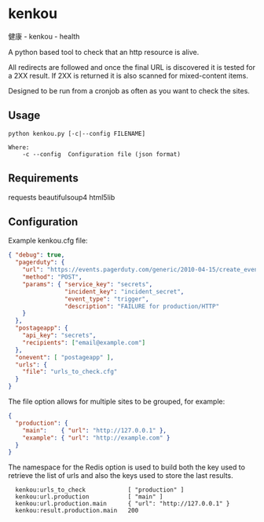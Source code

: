 kenkou
======
健康 - kenkou - health

A python based tool to check that an http resource is alive.

All redirects are followed and once the final URL is discovered it is tested
for a 2XX result. If 2XX is returned it is also scanned for mixed-content items.

Designed to be run from a cronjob as often as you want to check the sites.

Usage
-----

```
python kenkou.py [-c|--config FILENAME]

Where:
    -c --config  Configuration file (json format)
```

Requirements
------------
requests
beautifulsoup4
html5lib

Configuration
-------------
Example kenkou.cfg file:

```json
{ "debug": true,
  "pagerduty": {
    "url": "https://events.pagerduty.com/generic/2010-04-15/create_event.json",
    "method": "POST",
    "params": { "service_key": "secrets",
                "incident_key": "incident_secret",
                "event_type": "trigger",
                "description": "FAILURE for production/HTTP"
    }
  },
  "postageapp": {
    "api_key": "secrets",
    "recipients": ["email@example.com"]
  },
  "onevent": [ "postageapp" ],
  "urls": {
    "file": "urls_to_check.cfg"
  }
}
```

The file option allows for multiple sites to be grouped, for example:

```json
{
  "production": {
    "main":    { "url": "http://127.0.0.1" },
    "example": { "url": "http://example.com" }
  }
}
```

The namespace for the Redis option is used to build both the key used to retrieve the
list of urls and also the keys used to store the last results.

```
  kenkou:urls_to_check            [ "production" ]
  kenkou:url.production           [ "main" ]
  kenkou:url.production.main      { "url": "http://127.0.0.1" }
  kenkou:result.production.main   200
```
